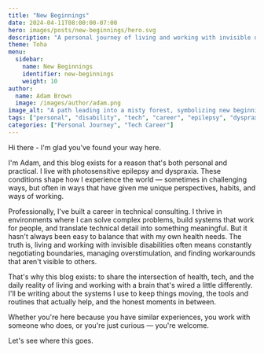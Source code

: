 ```yaml
---
title: "New Beginnings"
date: 2024-04-11T08:00:00-07:00
hero: images/posts/new-beginnings/hero.svg
description: "A personal journey of living and working with invisible disabilities in tech"
theme: Toha
menu:
  sidebar:
    name: New Beginnings
    identifier: new-beginnings
    weight: 10
author:
  name: Adam Brown
  image: /images/author/adam.png
image_alt: "A path leading into a misty forest, symbolizing new beginnings and personal journey"
tags: ["personal", "disability", "tech", "career", "epilepsy", "dyspraxia"]
categories: ["Personal Journey", "Tech Career"]
---
```


Hi there - I'm glad you've found your way here.

I'm Adam, and this blog exists for a reason that's both personal and practical. I live with photosensitive epilepsy and dyspraxia. These conditions shape how I experience the world — sometimes in challenging ways, but often in ways that have given me unique perspectives, habits, and ways of working.

Professionally, I've built a career in technical consulting. I thrive in environments where I can solve complex problems, build systems that work for people, and translate technical detail into something meaningful. But it hasn't always been easy to balance that with my own health needs. The truth is, living and working with invisible disabilities often means constantly negotiating boundaries, managing overstimulation, and finding workarounds that aren't visible to others.

That's why this blog exists: to share the intersection of health, tech, and the daily reality of living and working with a brain that's wired a little differently. I'll be writing about the systems I use to keep things moving, the tools and routines that actually help, and the honest moments in between.

Whether you're here because you have similar experiences, you work with someone who does, or you're just curious — you're welcome.

Let's see where this goes.

